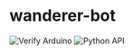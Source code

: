 # wanderer-bot

![Verify Arduino](https://github.com/sayak-brm/wanderer-bot/workflows/Verify%20Arduino/badge.svg?branch=master) ![Python API](https://github.com/sayak-brm/wanderer-bot/workflows/Python%20API/badge.svg?branch=master)